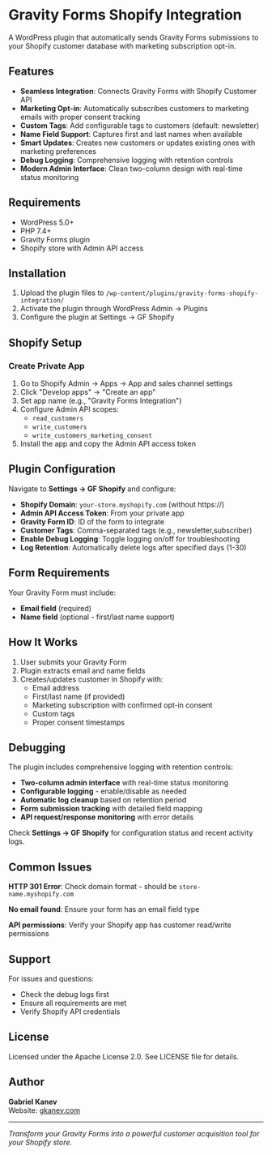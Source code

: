 # Gravity Forms Shopify Integration

A WordPress plugin that automatically sends Gravity Forms submissions to your Shopify customer database with marketing subscription opt-in.

## Features

- **Seamless Integration**: Connects Gravity Forms with Shopify Customer API
- **Marketing Opt-in**: Automatically subscribes customers to marketing emails with proper consent tracking
- **Custom Tags**: Add configurable tags to customers (default: newsletter)
- **Name Field Support**: Captures first and last names when available
- **Smart Updates**: Creates new customers or updates existing ones with marketing preferences
- **Debug Logging**: Comprehensive logging with retention controls
- **Modern Admin Interface**: Clean two-column design with real-time status monitoring

## Requirements

- WordPress 5.0+
- PHP 7.4+
- Gravity Forms plugin
- Shopify store with Admin API access

## Installation

1. Upload the plugin files to `/wp-content/plugins/gravity-forms-shopify-integration/`
2. Activate the plugin through WordPress Admin → Plugins
3. Configure the plugin at Settings → GF Shopify

## Shopify Setup

### Create Private App

1. Go to Shopify Admin → Apps → App and sales channel settings
2. Click "Develop apps" → "Create an app"
3. Set app name (e.g., "Gravity Forms Integration")
4. Configure Admin API scopes:
   - `read_customers`
   - `write_customers`
   - `write_customers_marketing_consent`
5. Install the app and copy the Admin API access token

## Plugin Configuration

Navigate to **Settings → GF Shopify** and configure:

- **Shopify Domain**: `your-store.myshopify.com` (without https://)
- **Admin API Access Token**: From your private app
- **Gravity Form ID**: ID of the form to integrate
- **Customer Tags**: Comma-separated tags (e.g., newsletter,subscriber)
- **Enable Debug Logging**: Toggle logging on/off for troubleshooting
- **Log Retention**: Automatically delete logs after specified days (1-30)

## Form Requirements

Your Gravity Form must include:

- **Email field** (required)
- **Name field** (optional - first/last name support)

## How It Works

1. User submits your Gravity Form
2. Plugin extracts email and name fields
3. Creates/updates customer in Shopify with:
   - Email address
   - First/last name (if provided)
   - Marketing subscription with confirmed opt-in consent
   - Custom tags
   - Proper consent timestamps

## Debugging

The plugin includes comprehensive logging with retention controls:

- **Two-column admin interface** with real-time status monitoring
- **Configurable logging** - enable/disable as needed  
- **Automatic log cleanup** based on retention period
- **Form submission tracking** with detailed field mapping
- **API request/response monitoring** with error details

Check **Settings → GF Shopify** for configuration status and recent activity logs.

## Common Issues

**HTTP 301 Error**: Check domain format - should be `store-name.myshopify.com`

**No email found**: Ensure your form has an email field type

**API permissions**: Verify your Shopify app has customer read/write permissions

## Support

For issues and questions:

- Check the debug logs first
- Ensure all requirements are met
- Verify Shopify API credentials

## License

Licensed under the Apache License 2.0. See LICENSE file for details.

## Author

**Gabriel Kanev**  
Website: [gkanev.com](https://gkanev.com)

---

*Transform your Gravity Forms into a powerful customer acquisition tool for your Shopify store.*

